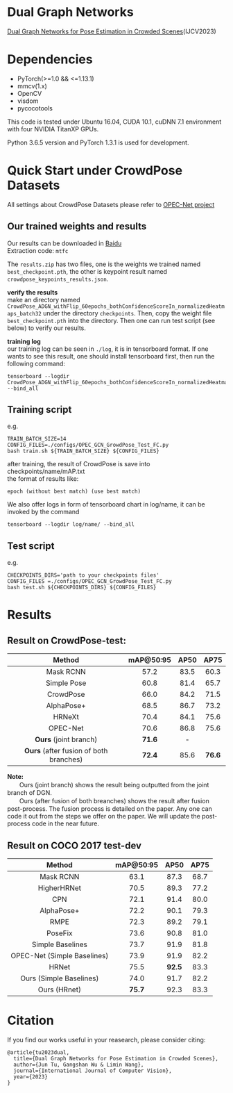 # Dual Graph Networks
[Dual Graph Networks for Pose Estimation in Crowded Scenes](https://rdcu.be/dsaP3)(IJCV2023)  

# Dependencies  
- PyTorch(>=1.0 && <=1.13.1)  
- mmcv(1.x)
- OpenCV
- visdom 
- pycocotools

This code is tested under Ubuntu 16.04, CUDA 10.1, cuDNN 7.1 environment with four NVIDIA TitanXP GPUs.

Python 3.6.5 version and PyTorch 1.3.1 is used for development.

# Quick Start under CrowdPose Datasets

All settings about CrowdPose Datasets please refer to [OPEC-Net project](https://github.com/lingtengqiu/OPEC-Net)

## Our trained weights and results

Our results can be downloaded in [Baidu](https://pan.baidu.com/s/1H-z90dd19ASaY7Thma92bQ )  
Extraction code: `mtfc`

The `results.zip` has two files, one is the weights we trained named `best_checkpoint.pth`, the other is keypoint result named `crowdpose_keypoints_results.json`.

**verify the results**  
make an directory named `CrowdPose_ADGN_withFlip_60epochs_bothConfidenceScoreIn_normalizedHeatmaps_batch32` under the directory `checkpoints`. Then, copy the weight file `best_checkpoint.pth` into the directory. Then one can run test script (see below) to verify our results.

**training log**  
our training log can be seen in `./log`, it is in tensorboard format. If one wants to see this result, one should install tensorboard first, then run the following command:
```
tensorboard --logdir CrowdPose_ADGN_withFlip_60epochs_bothConfidenceScoreIn_normalizedHeatmaps_batch32 --bind_all
```

 
## Training script
 e.g.  
 ```
 TRAIN_BATCH_SIZE=14
 CONFIG_FILES=./configs/OPEC_GCN_GrowdPose_Test_FC.py
 bash train.sh ${TRAIN_BATCH_SIZE} ${CONFIG_FILES} 
 ```
 after training, the result of CrowdPose is save into checkpoints/name/mAP.txt  
 the format of results like:
 ```
 epoch (without best match) (use best match) 
 ```
 We also offer logs in form of tensorboard chart in log/name, it can be invoked by the command
 ```
 tensorboard --logdir log/name/ --bind_all
 ```

## Test script
e.g.  
```
CHECKPOINTS_DIRS='path to your checkpoints files'
CONFIG_FILES =./configs/OPEC_GCN_GrowdPose_Test_FC.py
bash test.sh ${CHECKPOINTS_DIRS} ${CONFIG_FILES}
```

# Results

## Result on CrowdPose-test:  

Method | mAP@50:95 | AP50 | AP75 
:--:|:--:|:--:|:--:
Mask RCNN | 57.2 | 83.5 | 60.3 
Simple Pose | 60.8 | 81.4 | 65.7 
CrowdPose | 66.0 | 84.2 | 71.5 
AlphaPose+ | 68.5 | 86.7 |73.2 
HRNeXt | 70.4 | 84.1 | 75.6 
OPEC-Net | 70.6| 86.8 | 75.6 
**Ours** (joint branch) | **71.6** | - 
**Ours** (after fusion of both branches) |  **72.4** | 85.6 | **76.6**

**Note:**  
　　Ours (joint branch) shows the result being outputted from the joint branch of DGN.  
　　Ours (after fusion of both breanches) shows the result after fusion post-process. The fusion process is detailed on the paper. Any one can code it out from the steps we offer on the paper. We will update the post-process code in the near future.


## Result on COCO 2017 test-dev

Method | mAP@50:95 | AP50 | AP75 
:--:|:--:|:--:|:--:
Mask RCNN | 63.1 | 87.3 | 68.7
HigherHRNet | 70.5 | 89.3 | 77.2
CPN | 72.1 | 91.4 | 80.0
AlphaPose+ | 72.2 | 90.1 | 79.3
RMPE | 72.3 | 89.2 | 79.1
PoseFix | 73.6 | 90.8 | 81.0
Simple Baselines | 73.7 | 91.9 | 81.8
OPEC-Net (Simple Baselines) | 73.9 | 91.9 | 82.2
HRNet | 75.5 | **92.5** | 83.3
Ours (Simple Baselines) | 74.0 | 91.7 | 82.2
Ours (HRnet) | **75.7** | 92.3 | 83.3

# Citation
If you find our works useful in your reasearch, please consider citing:  
```
@article{tu2023dual,
  title={Dual Graph Networks for Pose Estimation in Crowded Scenes},
  author={Jun Tu, Gangshan Wu & Limin Wang},
  journal={International Journal of Computer Vision},
  year={2023}
}
```

